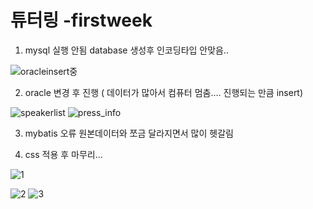 # 튜터링 -firstweek

1. mysql 실행 안됨 database 생성후 인코딩타입 안맞음..

![oracleinsert중](https://user-images.githubusercontent.com/113905712/226177057-2658aa2f-7307-4dff-87b8-cadbba1f646b.PNG)

2. oracle 변경 후 진행 ( 데이터가 많아서 컴퓨터 멈춤.... 진행되는 만큼 insert)

![speakerlist](https://user-images.githubusercontent.com/113905712/226177058-6d106c2f-e7fa-4dc5-8c72-1143e8a974c0.png)
![press_info](https://user-images.githubusercontent.com/113905712/226177061-72975e86-40be-471a-bac5-9562e780038f.PNG)


3. mybatis 오류 원본데이터와 쪼금 달라지면서 많이 헷갈림


4. css 적용 후 마무리...

![1](https://user-images.githubusercontent.com/113905712/226177050-cc6b1a23-629b-47dd-9e08-0ebaf6713a3f.PNG)


![2](https://user-images.githubusercontent.com/113905712/226177052-7af92a9c-6149-4ed6-b179-e3766374b379.PNG)
![3](https://user-images.githubusercontent.com/113905712/226177054-c8ad84e6-31d3-4f2c-baf9-c6ff2c6d2ecf.PNG)


